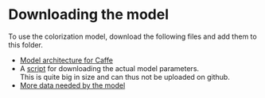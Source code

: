 # Downloading the model
To use the colorization model, download the following files and add them to this
folder. 

* [Model architecture for Caffe](https://github.com/richzhang/colorization/blob/master/models/colorization_deploy_v2.prototxt)
* A [script](https://github.com/richzhang/colorization/blob/master/colorization/models/fetch_release_models.sh) for downloading the actual model parameters.  
This is quite big in size and can thus not be uploaded on github. 
* [More data needed by the model](https://github.com/richzhang/colorization/blob/master/colorization/resources/pts_in_hull.npy) 
